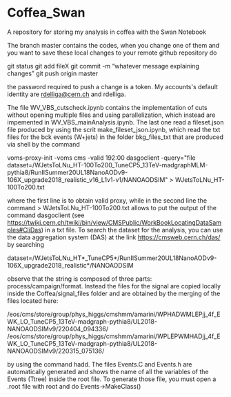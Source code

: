 # Coffea_Swan
A repository for storing my analysis in coffea with the Swan Notebook

The branch master contains the codes, when you change one of them and you want to save these local changes to your remote github repository do

git status
git add fileX 
git commit -m “whatever message explaining changes”
git push origin master

the password required to push a change is a token. My accounts's default identity are rdelliga@cern.ch and rdelliga.

The file  WV_VBS_cutscheck.ipynb contains the implementation of cuts without opening multiple files and using parallelization, which instead are impemented in  WV_VBS_mainAnalysis.ipynb.
The last one read a fileset.json file produced by using the scrit make_fileset_json.ipynb, which read the txt files for the bck events (W+jets) in the folder bkg_files_txt that are produced via shell by the command

voms-proxy-init -voms cms -valid 192:00
dasgoclient -query="file dataset=/WJetsToLNu_HT-100To200_TuneCP5_13TeV-madgraphMLM-pythia8/RunIISummer20UL18NanoAODv9-106X_upgrade2018_realistic_v16_L1v1-v1/NANOAODSIM" > WJetsToLNu_HT-100To200.txt 

where the first line is to obtain valid proxy, while in the second line the command > WJetsToLNu_HT-100To200.txt allows to put the output of the command dasgoclient (see https://twiki.cern.ch/twiki/bin/view/CMSPublic/WorkBookLocatingDataSamples#CliDas) in a txt file.
To search the dataset for the analysis, you can use the data aggregation system (DAS) at the link https://cmsweb.cern.ch/das/ by searching

dataset=/WJetsToLNu_HT*_TuneCP5*/RunIISummer20UL18NanoAODv9-106X_upgrade2018_realistic*/NANOAODSIM

observe that the string is composed of three parts: process/campaign/format. 
Instead the files for the signal are copied locally inside the Coffea/signal_files folder and are obtained by the merging of the files located here:

/eos/cms/store/group/phys_higgs/cmshmm/amarini/WPHADWMLEPjj_4f_EWK_LO_TuneCP5_13TeV-madgraph-pythia8/UL2018-NANOAODSIMv9/220404_094336/
/eos/cms/store/group/phys_higgs/cmshmm/amarini/WPLEPWMHADjj_4f_EWK_LO_TuneCP5_13TeV-madgraph-pythia8/UL2018-NANOAODSIMv9/220315_075136/

by using the command hadd.
The files Events.C and Events.h are automatically generated and shows the name of all the variables of the Events (Ttree) inside the root file.
To generate those file, you must open a .root file with root and do
Events->MakeClass()




